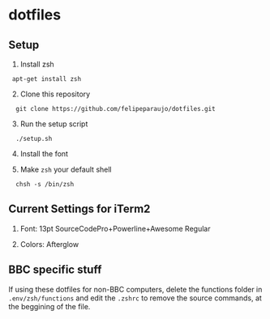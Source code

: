 dotfiles
=========

Setup
-----

  1. Install zsh

  ```
   apt-get install zsh
  ```

  2. Clone this repository

  ```
    git clone https://github.com/felipeparaujo/dotfiles.git
  ```

  3. Run the setup script
  ```
    ./setup.sh
  ```
  4. Install the font


  6. Make `zsh` your default shell

  ```
    chsh -s /bin/zsh
  ```

Current Settings for iTerm2
---------------------------

  1. Font: 13pt SourceCodePro+Powerline+Awesome Regular
  
  2. Colors: Afterglow

BBC specific stuff
------------------

If using these dotfiles for non-BBC computers, delete the functions folder in ```.env/zsh/functions``` and edit the ```.zshrc``` to remove the source commands, at the beggining of the file.
